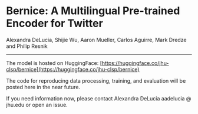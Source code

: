 # Bernice: A Multilingual Pre-trained Encoder for Twitter

Alexandra DeLucia, Shijie Wu, Aaron Mueller, Carlos Aguirre, Mark Dredze and Philip Resnik

---

The model is hosted on HuggingFace: [https://huggingface.co/jhu-clsp/bernice](https://huggingface.co/jhu-clsp/bernice)

The code for reproducing data processing, training, and evaluation will be posted here in the near future. 

If you need information now, please contact Alexandra DeLucia aadelucia @ jhu.edu or open an issue.


